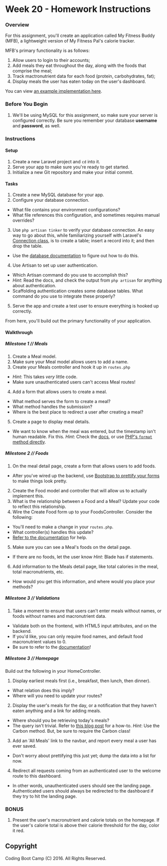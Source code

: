 # Week 20 - Homework Instructions

### Overview

For this assignment, you'll create an application called My Fitness Buddy (MFB), a lightweight version of My Fitness Pal's calorie tracker.

MFB's primary functionality is as follows:

1. Allow users to login to their accounts;
2. Add meals they eat throughout the day, along with the foods that comprise the meal;
3. Track mactronutrient data for each food (protein, carbohydrates, fat);
4. Display meals the user has eaten today on the user's dashboard.

You can view [an example implementation here](https://boiling-castle-97643.herokuapp.com/).

### Before You Begin

1. We'll be using MySQL for this assignment, so make sure your server is configured correctly. Be sure you remember your database **username** and **password**, as well.

### Instructions

#### Setup

1. Create a new Laravel project and `cd` into it. 
2. Serve your app to make sure you're ready to get started.
3. Initialize a new Git repository and make your initial commit.

#### Tasks

1. Create a new MySQL database for your app.
2. Configure your database connection.
  * What file contains your environment configurations?
  * What file references this configuration, and sometimes requires manual overrides?
3. Use `php artisan tinker` to verify your database connection. An easy way to go about this, while familiarizing yourself with Laravel's [Connection class](https://laravel.com/api/5.0/Illuminate/Database/Connection.html), is to create a table; insert a record into it; and then drop the table.
  * Use the [database documentation](https://laravel.com/docs/5.0/database#configuration)  to figure out how to do this.

4. Use Artisan to set up user authentication. 
  * Which Artisan command do you use to accomplish this?
  * *Hint*: Read the docs, and check the output from `php artisan` for anything about authentication.
  * Scaffolding authentication creates some database tables. What command do you use to integrate these properly?
5. Serve the app and create a test user to ensure everything is hooked up correctly.

From here, you'll build out the primary functionality of your application.

#### Walkthrough

##### **Milestone 1** // Meals

1. Create a Meal model.
2. Make sure your Meal model allows users to add a name.
3. Create your Meals controller and hook it up in `routes.php`
  * *Hint*: This takes *very* little code.
  * Make sure unauthenticated users can't access Meal routes!
4. Add a form that allows users to create a meal.
  * What method serves the form to create a meal?
  * What method handles the submission?
  * Where is the best place to redirect a user after creating a meal?
5. Create a page to display meal details.
  * We want to know when the meal was entered, but the timestamp isn't human
readable. Fix this. *Hint*: Check the [docs](http://carbon.nesbot.com/docs/), or use [PHP's `format` method directly](http://php.net/manual/en/function.date.php).

##### **Milestone 2** // Foods

1. On the meal detail page, create a form that allows users to add foods.
  * After you've wired up the backend, use [Bootstrap to prettify your forms](http://v4-alpha.getbootstrap.com/components/forms/#form-layouts) to make things look pretty.
2. Create the Food model and controller that will allow us to actually implement this.
3. What is the relationship between a Food and a Meal? Update your code to reflect this relationship.
4. Wire the Create Food form up to your FoodsController. Consider the following:
  * You'll need to make a change in your `routes.php`.
  * What controller(s) handles this update?
  * [Refer to the documentation](https://laravel.com/docs/5.1/controllers#restful-nested-resources) for help.
5. Make sure you can see a Meal's foods on the detail page.
  * If there are no foods, let the user know *Hint*: Blade has if statements.
6. Add information to the Meals detail page, like total calories in the meal, total macronutrients, etc.
  * How would you get this information, and where would you place your methods?

##### **Milestone 3** // Validations

1. Take a moment to ensure that users can't enter meals without names, or
foods without names and macronutrient data.
  * Validate both on the frontend, with HTML5 input attributes, and on the backend.
  * If you'd like, you can only require food names, and default food macronutrient values to 0.
  * Be sure to refer to the [documentation](https://laravel.com/docs/5.2/validation)!

##### **Milestone 3** // Homepage

Build out the following in your HomeController.

1. Display earliest meals first (i.e., breakfast, then lunch, then dinner).
  * What relation does this imply?
  * Where will you need to update your routes?
2. Display the user's meals for the day, or a notification that they haven't eaten anything and a link for adding meals.
  * Where should you be retrieving today's meals?
  * The query isn't trivial. Refer to [this blog post](http://laraveldaily.com/eloquent-date-filtering-wheredate-and-other-methods/) for a how-to. *Hint*: Use the Carbon method. But, be sure to require the Carbon class!
3. Add an 'All Meals' link to the navbar, and report every meal a user has ever saved.
  * Don't worry about prettifying this just yet; dump the data into a list for now.
4. Redirect all requests coming from an authenticated user to the welcome route to this dashboard. 
  * In other words, unauthenticated users should see the landing page. Authenticated users should always be redirected to the dashboard if they try to hit the landing page.

### BONUS

1. Present the user's macronutrient and calorie totals on the homepage. If the user's calorie total is above their calorie threshold for the day, color it red.

## Copyright
Coding Boot Camp (C) 2016. All Rights Reserved.
